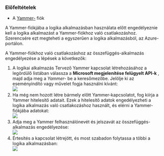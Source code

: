 ### <a name="prerequisites"></a>Előfeltételek
- A [Yammer-](https://www.yammer.com/) fiók 

A Yammer-fiókjába a logika alkalmazásban használata előtt engedélyeznie kell a logika alkalmazást a Yammer-fiókhoz való csatlakozáshoz. Szerencsére ezt megteheti a egyszerűen a logika alkalmazásból, az Azure-portálon. 

A Yammer-fiókhoz való csatlakozáshoz az összefüggés-alkalmazás engedélyezése a lépések a következők:

1. A logikai alkalmazás Tervező Yammer kapcsolat létrehozásához a legördülő listában válassza a **Microsoft megjelenítése felügyelt API-k** , majd adja meg a *Yammer-* be a keresőmezőbe. Jelölje ki az eseményindító vagy művelet fogja használni kívánt:  
  ![](./media/connectors-create-api-yammer/yammer-1.png)
2. Ha még nem hozott létre bármely előtt Yammer-kapcsolatot, fog kiírja a Yammer hitelesítő adatait. Ezek a hitelesítő adatok engedélyezheti a logika alkalmazás való csatlakozáshoz használt, és elérni a Yammer-fiókjába adatokat:  
  ![](./media/connectors-create-api-yammer/yammer-2.png)
3. Adja meg a Yammer felhasználónevét és jelszavát az összefüggés-alkalmazás engedélyezése:  
  ![](./media/connectors-create-api-yammer/yammer-3.png)   
4. Értesítés a kapcsolat létrejött, és most szabadon folytassa a többi a logika alkalmazásban:  
  ![](./media/connectors-create-api-yammer/yammer-4.png)   
